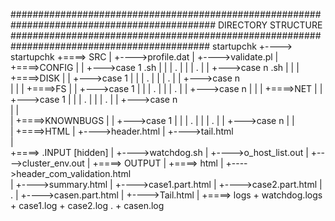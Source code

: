 






#############################################################################################
DIRECTORY STRUCTURE
############################################################################################
startupchk
         +----> startupchk 
		 +====> SRC
   		 |        +---->profile.dat
  		 |	      +---->validate.pl
		 |	      +====>CONFIG
         |        |        +--->case 1  <ID>.sh
         |        |        |     .
		 |	  	  |	       |     . 
		 |	      |	       +--->case n  <ID>.sh
		 |	      |
		 |	      +====>DISK
         |        |        +--->case 1
         |        |        |     .
		 |	      |	       |     .
		 |	      | 	   +--->case n				  
		 |	      |
		 |	      +====>FS
	     |        |   	   +--->case 1
         |        |        |     .
		 |	      |        |     .
		 |	      |	       +--->case n
		 |	      |
		 | 	      +====>NET
	     |        |        +--->case 1
         |        |        |     .
		 |	      |	       |     .
		 |	      |	       +--->case n				  
		 |	      | 		  
		 |	      +====>KNOWNBUGS
	     |        |        +--->case 1
         |        |        |     .
		 |	      |	       |     .
		 |	      |	       +--->case n
		 |	      |   		   
		 |	      +====>HTML
		 |	             +---->header.html
		 |		         +---->tail.html				
		 |									
	     +====> .INPUT<TIMESTAMP> [hidden]
		 |        +---->watchdog.sh
		 |        +---->o_host_list.out
	     |        +---->cluster_env.out
		 |
         +====> OUTPUT<TIMESTAMP>
         |
		 +====> html
		 |	  		+---->header_com_validation.html		 
		 |       	+---->summary.html
		 |	 		+----><ID>case1.part.html
		 |	        +----><ID>case2.part.html
		 |	        .
	     |	        +----><ID>casen.part.html
		 |	        +---->Tail.html
		 |
			      +====> logs
				  + watchdog.logs
				  + <ID>case1.log
                         	  + <ID>case2.log
                                  .
                                  + <ID>casen.log


